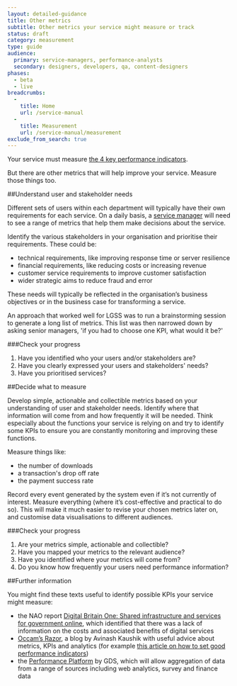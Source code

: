 ```yaml
---
layout: detailed-guidance
title: Other metrics
subtitle: Other metrics your service might measure or track
status: draft
category: measurement
type: guide
audience:
  primary: service-managers, performance-analysts
  secondary: designers, developers, qa, content-designers
phases:
  - beta
  - live
breadcrumbs:
  -
    title: Home
    url: /service-manual
  -
    title: Measurement
    url: /service-manual/measurement
exclude_from_search: true
---
```


Your service must measure [the 4 key performance indicators](/service-manual/measurement/index.html).

But there are other metrics that will help improve your service. Measure those things too.

##Understand user and stakeholder needs

Different sets of users within each department will typically have their own requirements for each service. On a daily basis, a [service manager](/service-manual/the-team/service-manager.html) will need to see a range of metrics that help them make decisions about the service.

Identify the various stakeholders in your organisation and prioritise their requirements. These could be:

* technical requirements, like improving response time or server resilience
* financial requirements, like reducing costs or increasing revenue
* customer service requirements to improve customer satisfaction
* wider strategic aims to reduce fraud and error


These needs will typically be reflected in the organisation’s business objectives or in the business case for transforming a service.

An approach that worked well for LGSS was to run a brainstorming session to generate a long list of metrics. This list was then narrowed down by asking senior managers, 'if you had to choose one KPI, what would it be?'

###Check your progress

1. Have you identified who your users and/or stakeholders are?
2. Have you clearly expressed your users and stakeholders' needs?
3. Have you prioritised services?

##Decide what to measure

Develop simple, actionable and collectible metrics based on your understanding of user and stakeholder needs. Identify where that information will come from and how frequently it will be needed. Think especially about the functions your service is relying on and try to identify some KPIs to ensure you are constantly monitoring and improving these functions.

Measure things like:

* the number of downloads
* a transaction's drop off rate
* the payment success rate

Record every event generated by the system even if it’s not currently of interest. Measure everything (where it’s cost-effective and practical to do so). This will make it much easier to revise your chosen metrics later on, and customise data visualisations to different audiences.

###Check your progress

1. Are your metrics simple, actionable and collectible?
2. Have you mapped your metrics to the relevant audience?
3. Have you identified where your metrics will come from?
4. Do you know how frequently your users need performance information?

##Further information

You might find these texts useful to identify possible KPIs your service might measure:

* the NAO report [Digital Britain One: Shared infrastructure and services for government online](http://www.nao.org.uk/report/digital-britain-one-shared-infrastructure-and-services-for-government-online/), which identified that there was a lack of information on the costs and associated benefits of digital services
* [Occam’s Razor](http://www.kaushik.net/avinash/), a blog by Avinash Kaushik with useful advice about metrics, KPIs and analytics (for example [this article on how to set good performance indicators](http://www.kaushik.net/avinash/rules-choosing-web-analytics-key-performance-indicators/))
* the [Performance Platform](https://www.gov.uk/performance) by GDS, which will allow aggregation of data from a range of sources including web analytics, survey and finance data

